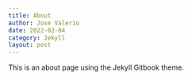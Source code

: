 ```yaml
---
title: About
author: Jose Valerio
date: 2022-02-04
category: Jekyll
layout: post
---
```


This is an about page using the Jekyll Gitbook theme.
